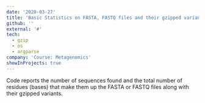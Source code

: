 ```yaml
---
date: '2020-03-27'
title: 'Basic Statistics on FASTA, FASTQ files and their gzipped variants'
github: ''
external: '#'
tech:
  - gzip
  - os
  - argparse
company: 'Course: Metagenomics'
showInProjects: true
---
```


Code reports the number of sequences found and the total number of residues (bases) that make them up the FASTA or FASTQ files along with their gzipped variants.